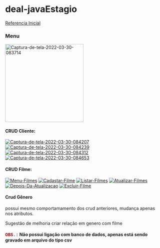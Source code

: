 # deal-javaEstagio

[Referencia Inicial](<https://www.devmedia.com.br/padrao-mvc-java-magazine/21995>)

### Menu

<a href="https://ibb.co/PMJKFBG"><img src="https://i.ibb.co/LrBmY4d/Captura-de-tela-2022-03-30-083714.png" alt="Captura-de-tela-2022-03-30-083714" border="0" hight= "200px" width= "250px"></a>

#### CRUD Cliente:

<div>
    <a href="https://ibb.co/TR5t3G8"><img src="https://i.ibb.co/WF1fJXy/Captura-de-tela-2022-03-30-084207.png" alt="Captura-de-tela-2022-03-30-084207" border="0"></a>
    <a href="https://ibb.co/mFW5TDr"><img src="https://i.ibb.co/Lh7dRkD/Captura-de-tela-2022-03-30-084239.png" alt="Captura-de-tela-2022-03-30-084239" border="0" </a>
    <a href="https://ibb.co/28mnRCq"><img src="https://i.ibb.co/q0XyhcB/Captura-de-tela-2022-03-30-084312.png" alt="Captura-de-tela-2022-03-30-084312" border="0"></a>
    <a href="https://ibb.co/MGNZFmT"><img src="https://i.ibb.co/LJpYV3w/Captura-de-tela-2022-03-30-084653.png" alt="Captura-de-tela-2022-03-30-084653" border="0" ></a>
</div>



#### CRUD Filme:

<div>
    <a href="https://imgbb.com/"><img src="https://i.ibb.co/kQBnqNC/Menu-Filmes.png" 			alt="Menu-Filmes" border="0"></a>  
    <a href="https://imgbb.com/"><img src="https://i.ibb.co/gTBxfxm/Cadastar-Filme.png" 		alt="Cadastar-Filme" border="0"></a>
    <a href="https://imgbb.com/"><img src="https://i.ibb.co/2F6xHSp/Listar-Filmes.png" 			alt="Listar-Filmes" border="0"></a>
    <a href="https://imgbb.com/"><img src="https://i.ibb.co/26PCcyz/Atualizar-Filmes.png" 			alt="Atualizar-Filmes" border="0"></a>
    <a href="https://imgbb.com/"><img src="https://i.ibb.co/chhgXqF/Depois-Da-					Atualizacao.png" alt="Depois-Da-Atualizacao" border="0"></a>
    <a href="https://imgbb.com/"><img src="https://i.ibb.co/DV6J5q4/Excluir-Filme.png" 			alt="Excluir-Filme" border="0"></a>
</div>

#### Crud Gênero

<p> possui mesmo comportamamento dos crud anteriores, mudança apenas nos atributos.</p>

<p>Sugestão de melhoria criar relação em genero com filme</p>

#### <h4><font face="Courier" color="#AA0000">OBS.:</font> Não possui ligação com banco de dados, apenas está sendo gravado em arquivo do tipo csv</h4>

